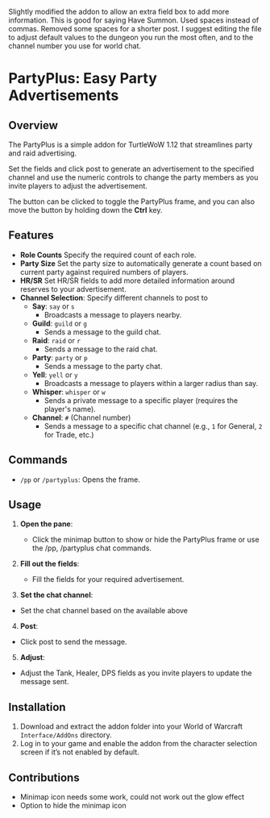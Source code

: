 Slightly modified the addon to allow an extra field box to add more information. This is good for saying Have Summon.
Used spaces instead of commas. Removed some spaces for a shorter post.
I suggest editing the file to adjust default values to the dungeon you run the most often, and to the channel number you use for world chat.

# PartyPlus: Easy Party Advertisements

## Overview

The PartyPlus is a simple addon for TurtleWoW 1.12 that streamlines party and raid advertising. 

Set the fields and click post to generate an advertisement to the specified channel and use the numeric controls to change the party members as you invite players to adjust the advertisement.

The button can be clicked to toggle the PartyPlus frame, and you can also move the button by holding down the **Ctrl** key. 
## Features

- **Role Counts** Specify the required count of each role.
- **Party Size** Set the party size to automatically generate a count based on current party against required numbers of players.
- **HR/SR** Set HR/SR fields to add more detailed information around reserves to your advertisement.
- **Channel Selection**: Specify different channels to post to 
  - **Say**: `say` or `s`
    - Broadcasts a message to players nearby.
  - **Guild**: `guild` or `g`
    - Sends a message to the guild chat.
  - **Raid**: `raid` or `r`
    - Sends a message to the raid chat.
  - **Party**: `party` or `p`
    - Sends a message to the party chat.
  - **Yell**: `yell` or `y`
    - Broadcasts a message to players within a larger radius than say.
  - **Whisper**: `whisper` or `w`
    - Sends a private message to a specific player (requires the player's name).
  - **Channel**: `#` (Channel number)
    - Sends a message to a specific chat channel (e.g., `1` for General, `2` for Trade, etc.)

## Commands

- `/pp` or `/partyplus`: Opens the frame.

## Usage

1. **Open the pane**:
   - Click the minimap button to show or hide the PartyPlus frame or use the /pp, /partyplus chat commands.
   
2. **Fill out the fields**:
   - Fill the fields for your required advertisement.

3. **Set the chat channel**:
- Set the chat channel based on the available above

4.  **Post**:
- Click post to send the message.

5.  **Adjust**:
- Adjust the Tank, Healer, DPS fields as you invite players to update the message sent.

## Installation

1. Download and extract the addon folder into your World of Warcraft `Interface/AddOns` directory.
2. Log in to your game and enable the addon from the character selection screen if it’s not enabled by default.

## Contributions

- Minimap icon needs some work, could not work out the glow effect
- Option to hide the minimap icon


